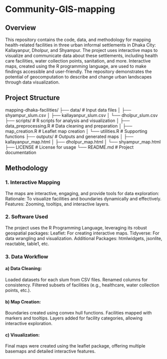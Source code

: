 # Community-GIS-mapping
## Overview
This repository contains the code, data, and methodology for mapping health-related facilities in three urban informal settlements in Dhaka City: Kallayanpur, Dholpur, and Shyampur. The project uses interactive maps to visualize and communicate data about these settlements, including health care facilities, water collection points, sanitation, and more. Interactive maps, created using the R programming language, are used to make findings accessible and user-friendly. The repository demonstrates the potential of geocomputation to describe and change urban landscapes through data visualization.

## Project Structure
mapping-dhaka-facilities/
├── data/                      # Input data files
│   ├── shyampur_slum.csv
│   ├── kallayanpur_slum.csv
│   └── dholpur_slum.csv
├── scripts/                   # R scripts for analysis and visualization
│   ├── data_preprocessing.R   # Data cleaning and preparation
│   ├── map_creation.R         # Leaflet map creation
│   └── utilities.R            # Supporting functions
├── outputs/                   # Outputs and generated maps
│   ├── kallayanpur_map.html
│   ├── dholpur_map.html
│   └── shyampur_map.html
├── LICENSE                    # License for usage
└── README.md                  # Project documentation


## Methodology

### 1. Interactive Mapping
The maps are interactive, engaging, and provide tools for data exploration:
Rationale: To visualize facilities and boundaries dynamically and effectively.
Features: Zooming, tooltips, and interactive layers.
### 2. Software Used
The project uses the R Programming Language, leveraging its robust geospatial packages:
Leaflet: For creating interactive maps.
Tidyverse: For data wrangling and visualization.
Additional Packages: htmlwidgets, jsonlite, reactable, table1, etc.
### 3. Data Workflow

#### a) Data Cleaning:
Loaded datasets for each slum from CSV files.
Renamed columns for consistency.
Filtered subsets of facilities (e.g., healthcare, water collection points, etc.).
#### b) Map Creation:
Boundaries created using convex hull functions.
Facilities mapped with markers and tooltips.
Layers added for facility categories, allowing interactive exploration.
#### c) Visualization:
Final maps were created using the leaflet package, offering multiple basemaps and detailed interactive features.


